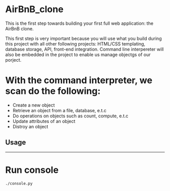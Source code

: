 # AirBnB_clone
This is the first step towards building your first full web application: the AirBnB clone.

This first step is very important because you will use what you build during this project with all other following projects: HTML/CSS templating, database storage, API, front-end integration.
Command line interpereter will also be embedded in the project to enable us manage objectgs of our porject.

# With the command interpreter, we scan do the following:
* Create a new object
* Retrieve an object from a file, database, e.t.c
* Do operations on objects such as count, compute, e.t.c
* Update attributes of an object
* Distroy an object

## Usage
___________

# Run console
`./console.py`


